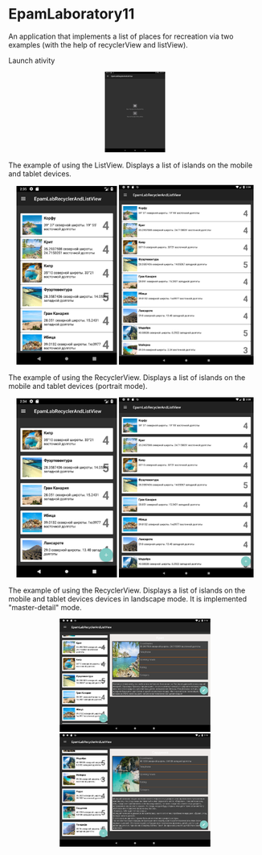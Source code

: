 # EpamLaboratory11
<p>An application that implements a list of places for recreation via two examples (with the help of recyclerView and listView).</p>
<p> Launch ativity </p>
<p align="center">
  <img padding="24px" src="https://github.com/natalliarad/EpamLaboratory11/blob/master/Screenshot_1524578870.png" width="120"/>
</p>
<p>The example of using the ListView. Displays a list of islands on the mobile and tablet devices.</p>
<p align="center">
  <img padding="24px" src="https://github.com/natalliarad/EpamLaboratory11/blob/master/listView_mobile.png" width="200"/>
  <img padding="24px" src="https://github.com/natalliarad/EpamLaboratory11/blob/master/listView_tablet.png" width="268"/>
</p>
<p>The example of using the RecyclerView. Displays a list of islands on the mobile and tablet devices (portrait mode).</p>
<p align="center">
  <img padding="24px" src="https://github.com/natalliarad/EpamLaboratory11/blob/master/recycler_mobile.png" width="200"/>
  <img padding="24px" src="https://github.com/natalliarad/EpamLaboratory11/blob/master/recycler_tablet.png" width="268"/>
</p>
<p>The example of using the RecyclerView. Displays a list of islands on the mobile and tablet devices devices in landscape mode. It is implemented "master-detail" mode.</p>
<p align="center">
  <img padding="24px" src="https://github.com/natalliarad/EpamLaboratory11/blob/master/recycler_detail_tablet_1.png" width="300"/>
  <img padding="24px" src="https://github.com/natalliarad/EpamLaboratory11/blob/master/recycler_detail_tablet_2.png" width="300"/>
</p>
